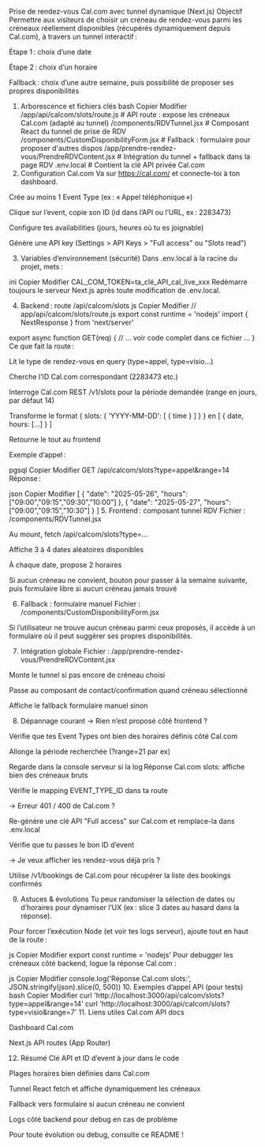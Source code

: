 Prise de rendez-vous Cal.com avec tunnel dynamique (Next.js)
Objectif
Permettre aux visiteurs de choisir un créneau de rendez-vous parmi les créneaux réellement disponibles (récupérés dynamiquement depuis Cal.com), à travers un tunnel interactif :

Étape 1 : choix d’une date

Étape 2 : choix d’un horaire

Fallback : choix d’une autre semaine, puis possibilité de proposer ses propres disponibilités

1. Arborescence et fichiers clés
bash
Copier
Modifier
/app/api/calcom/slots/route.js            # API route : expose les créneaux Cal.com (adapté au tunnel)
/components/RDVTunnel.jsx                 # Composant React du tunnel de prise de RDV
/components/CustomDisponibilityForm.jsx   # Fallback : formulaire pour proposer d'autres dispos
/app/prendre-rendez-vous/PrendreRDVContent.jsx # Intégration du tunnel + fallback dans la page RDV
.env.local                                # Contient la clé API privée Cal.com
2. Configuration Cal.com
Va sur https://cal.com/ et connecte-toi à ton dashboard.

Crée au moins 1 Event Type (ex : « Appel téléphonique »)

Clique sur l’event, copie son ID (id dans l’API ou l’URL, ex : 2283473)

Configure tes availabilities (jours, heures où tu es joignable)

Génère une API key (Settings > API Keys > "Full access" ou "Slots read")

3. Variables d’environnement (sécurité)
Dans .env.local à la racine du projet, mets :

ini
Copier
Modifier
CAL_COM_TOKEN=ta_clé_API_cal_live_xxx
Redémarre toujours le serveur Next.js après toute modification de .env.local.

4. Backend : route /api/calcom/slots
js
Copier
Modifier
// app/api/calcom/slots/route.js
export const runtime = 'nodejs'
import { NextResponse } from 'next/server'

export async function GET(req) {
  // ... voir code complet dans ce fichier ...
}
Ce que fait la route :

Lit le type de rendez-vous en query (type=appel, type=visio...)

Cherche l’ID Cal.com correspondant (2283473 etc.)

Interroge Cal.com REST /v1/slots pour la période demandée (range en jours, par défaut 14)

Transforme le format { slots: { 'YYYY-MM-DD': [ { time } ] } } en [ { date, hours: [...] } ]

Retourne le tout au frontend

Exemple d’appel :

pgsql
Copier
Modifier
GET /api/calcom/slots?type=appel&range=14
Réponse :

json
Copier
Modifier
[
  {
    "date": "2025-05-26",
    "hours": ["09:00","09:15","09:30","10:00"]
  },
  {
    "date": "2025-05-27",
    "hours": ["09:00","09:15","10:30"]
  }
]
5. Frontend : composant tunnel RDV
Fichier : /components/RDVTunnel.jsx

Au mount, fetch /api/calcom/slots?type=...

Affiche 3 à 4 dates aléatoires disponibles

À chaque date, propose 2 horaires

Si aucun créneau ne convient, bouton pour passer à la semaine suivante, puis formulaire libre si aucun créneau jamais trouvé

6. Fallback : formulaire manuel
Fichier : /components/CustomDisponibilityForm.jsx

Si l’utilisateur ne trouve aucun créneau parmi ceux proposés, il accède à un formulaire où il peut suggérer ses propres disponibilités.

7. Intégration globale
Fichier : /app/prendre-rendez-vous/PrendreRDVContent.jsx

Monte le tunnel si pas encore de créneau choisi

Passe au composant de contact/confirmation quand créneau sélectionné

Affiche le fallback formulaire manuel sinon

8. Dépannage courant
→ Rien n’est proposé côté frontend ?

Vérifie que tes Event Types ont bien des horaires définis côté Cal.com

Allonge la période recherchée (?range=21 par ex)

Regarde dans la console serveur si la log Réponse Cal.com slots: affiche bien des créneaux bruts

Vérifie le mapping EVENT_TYPE_ID dans ta route

→ Erreur 401 / 400 de Cal.com ?

Re-génère une clé API "Full access" sur Cal.com et remplace-la dans .env.local

Vérifie que tu passes le bon ID d’event

→ Je veux afficher les rendez-vous déjà pris ?

Utilise /v1/bookings de Cal.com pour récupérer la liste des bookings confirmés

9. Astuces & évolutions
Tu peux randomiser la sélection de dates ou d’horaires pour dynamiser l’UX (ex : slice 3 dates au hasard dans la réponse).

Pour forcer l’exécution Node (et voir tes logs serveur), ajoute tout en haut de la route :

js
Copier
Modifier
export const runtime = 'nodejs'
Pour debugger les créneaux côté backend, logue la réponse Cal.com :

js
Copier
Modifier
console.log('Réponse Cal.com slots:', JSON.stringify(json).slice(0, 500))
10. Exemples d’appel API (pour tests)
bash
Copier
Modifier
curl 'http://localhost:3000/api/calcom/slots?type=appel&range=14'
curl 'http://localhost:3000/api/calcom/slots?type=visio&range=7'
11. Liens utiles
Cal.com API docs

Dashboard Cal.com

Next.js API routes (App Router)

12. Résumé
Clé API et ID d’event à jour dans le code

Plages horaires bien définies dans Cal.com

Tunnel React fetch et affiche dynamiquement les créneaux

Fallback vers formulaire si aucun créneau ne convient

Logs côté backend pour debug en cas de problème

Pour toute évolution ou debug, consulte ce README !